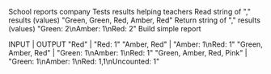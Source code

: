 School reports company
Tests results helping teachers
Read string of "," results (values) "Green, Green, Red, Amber, Red"
Return string of "," results (values) "Green: 2\nAmber: 1\nRed: 2"
Build simple report

INPUT | OUTPUT
"Red" | "Red: 1"
"Amber, Red" | "Amber: 1\nRed: 1"
"Green, Amber, Red" | "Green: 1\nAmber: 1\nRed: 1"
"Green, Amber, Red, Pink" | "Green: 1\nAmber: 1\nRed: 1,1\nUncounted: 1"
